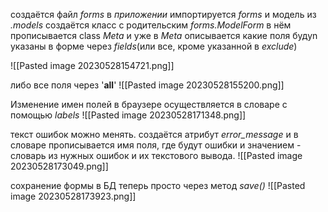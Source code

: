 создаётся файл _forms_ в _приложении_
импортируется _forms_ и модель из _.models_
создаётся класс с родительским _forms.ModelForm_
в нём прописывается class _Meta_
и уже в _Meta_ описывается какие поля будуn указаны в форме через _fields_(или все, кроме указанной в _exclude_)

![[Pasted image 20230528154721.png]]

либо все поля через '__all__'
![[Pasted image 20230528155200.png]]

Изменение имен полей в браузере осуществляется в словаре с помощью _labels_
![[Pasted image 20230528171348.png]]

текст ошибок можно менять. создаётся атрибут _error_message_ и в словаре прописывается имя поля, где будут ошибки и значением - словарь из нужных ошибок и их текстового вывода.
![[Pasted image 20230528173049.png]]

сохранение формы в БД теперь просто через метод _save()_
![[Pasted image 20230528173923.png]]